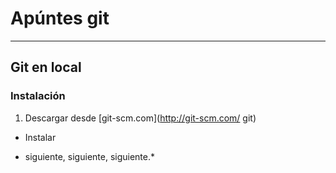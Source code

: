 # Apúntes git #
---
## Git en local ##

### Instalación ###
1. Descargar desde [git-scm.com](http://git-scm.com/ git)
+ Instalar
* siguiente, siguiente, siguiente.*
